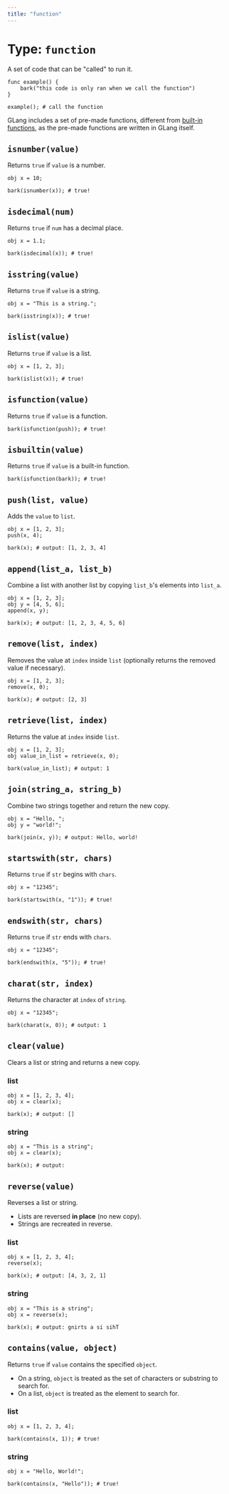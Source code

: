 ```yaml
---
title: "function"
---
```


# Type: `function`

A set of code that can be "called" to run it.

```
func example() {
    bark("this code is only ran when we call the function")
}

example(); # call the function
```

GLang includes a set of pre-made functions, different from [built-in functions](/docs/types/builtin), as the pre-made functions are written in GLang itself.

## `isnumber(value)`
Returns `true` if `value` is a number.

```
obj x = 10;

bark(isnumber(x)); # true!
```

## `isdecimal(num)`
Returns `true` if `num` has a decimal place.

```
obj x = 1.1;

bark(isdecimal(x)); # true!
```

## `isstring(value)`
Returns `true` if `value` is a string.

```
obj x = "This is a string.";

bark(isstring(x)); # true!
```

## `islist(value)`
Returns `true` if `value` is a list.

```
obj x = [1, 2, 3];

bark(islist(x)); # true!
```

## `isfunction(value)`
Returns `true` if `value` is a function.

```
bark(isfunction(push)); # true!
```

## `isbuiltin(value)`
Returns `true` if `value` is a built-in function.

```
bark(isfunction(bark)); # true!
```

## `push(list, value)`
Adds the `value` to `list`.

```
obj x = [1, 2, 3];
push(x, 4);

bark(x); # output: [1, 2, 3, 4]
```

## `append(list_a, list_b)`
Combine a list with another list by copying `list_b`'s elements into `list_a`.

```
obj x = [1, 2, 3];
obj y = [4, 5, 6];
append(x, y);

bark(x); # output: [1, 2, 3, 4, 5, 6]
```

## `remove(list, index)`
Removes the value at `index` inside `list` (optionally returns the removed value if necessary).

```
obj x = [1, 2, 3];
remove(x, 0);

bark(x); # output: [2, 3]
```

## `retrieve(list, index)`
Returns the value at `index` inside `list`.

```
obj x = [1, 2, 3];
obj value_in_list = retrieve(x, 0);

bark(value_in_list); # output: 1
```

## `join(string_a, string_b)`
Combine two strings together and return the new copy.

```
obj x = "Hello, ";
obj y = "world!";

bark(join(x, y)); # output: Hello, world!
```

## `startswith(str, chars)`
Returns `true` if `str` begins with `chars`.

```
obj x = "12345";

bark(startswith(x, "1")); # true!
```

## `endswith(str, chars)`
Returns `true` if `str` ends with `chars`.

```
obj x = "12345";

bark(endswith(x, "5")); # true!
```

## `charat(str, index)`
Returns the character at `index` of `string`.

```
obj x = "12345";

bark(charat(x, 0)); # output: 1
```

## `clear(value)`
Clears a list or string and returns a new copy.

### list

```
obj x = [1, 2, 3, 4];
obj x = clear(x);

bark(x); # output: []
```

### string

```
obj x = "This is a string";
obj x = clear(x);

bark(x); # output:
```

## `reverse(value)`
Reverses a list or string.

- Lists are reversed **in place** (no new copy).
- Strings are recreated in reverse.

### list

```
obj x = [1, 2, 3, 4];
reverse(x);

bark(x); # output: [4, 3, 2, 1]
```

### string

```
obj x = "This is a string";
obj x = reverse(x);

bark(x); # output: gnirts a si sihT
```

## `contains(value, object)`
Returns `true` if `value` contains the specified `object`.

- On a string, `object` is treated as the set of characters or substring to search for.
- On a list, `object` is treated as the element to search for.

### list

```
obj x = [1, 2, 3, 4];

bark(contains(x, 1)); # true!
```

### string

```
obj x = "Hello, World!";

bark(contains(x, "Hello")); # true!
```
